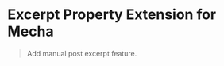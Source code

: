Excerpt Property Extension for Mecha
====================================

> Add manual post excerpt feature.